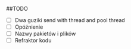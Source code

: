 ##TODO
- [ ] Dwa guziki send with thread and pool thread
- [ ] Opóźnienie
- [ ] Nazwy pakietów i plików
- [ ] Refraktor kodu